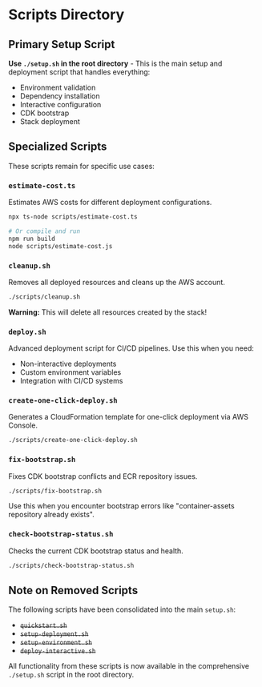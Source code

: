 # Scripts Directory

## Primary Setup Script

**Use `./setup.sh` in the root directory** - This is the main setup and deployment script that handles everything:
- Environment validation
- Dependency installation
- Interactive configuration
- CDK bootstrap
- Stack deployment

## Specialized Scripts

These scripts remain for specific use cases:

### `estimate-cost.ts`
Estimates AWS costs for different deployment configurations.
```bash
npx ts-node scripts/estimate-cost.ts

# Or compile and run
npm run build
node scripts/estimate-cost.js
```

### `cleanup.sh`
Removes all deployed resources and cleans up the AWS account.
```bash
./scripts/cleanup.sh
```
**Warning:** This will delete all resources created by the stack!

### `deploy.sh`
Advanced deployment script for CI/CD pipelines. Use this when you need:
- Non-interactive deployments
- Custom environment variables
- Integration with CI/CD systems

### `create-one-click-deploy.sh`
Generates a CloudFormation template for one-click deployment via AWS Console.
```bash
./scripts/create-one-click-deploy.sh
```

### `fix-bootstrap.sh`
Fixes CDK bootstrap conflicts and ECR repository issues.
```bash
./scripts/fix-bootstrap.sh
```
Use this when you encounter bootstrap errors like "container-assets repository already exists".

### `check-bootstrap-status.sh`
Checks the current CDK bootstrap status and health.
```bash
./scripts/check-bootstrap-status.sh
```

## Note on Removed Scripts

The following scripts have been consolidated into the main `setup.sh`:
- ~~`quickstart.sh`~~ 
- ~~`setup-deployment.sh`~~
- ~~`setup-environment.sh`~~
- ~~`deploy-interactive.sh`~~

All functionality from these scripts is now available in the comprehensive `./setup.sh` script in the root directory.